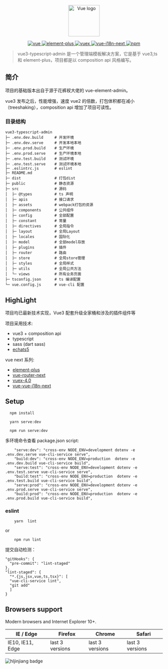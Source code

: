 <p align="center">
  <a href="https://vuejs.org" target="_blank" rel="noopener noreferrer">
    <img width="100" src="https://vuejs.org/images/logo.png" alt="Vue logo">
  </a>
</p>

<p align="center">
  <a href="https://github.com/vuejs/vue">
    <img src="https://img.shields.io/badge/vue-3.0-brightgreen.svg" alt="vue">
  </a>
  <a href="https://github.com/element-plus/element-plus">
    <img src="https://img.shields.io/badge/element--plus-1.x-blue" alt="element-plus">
  </a>
  <a href="https://github.com/vuejs/vuex">
    <img src="https://img.shields.io/badge/vuex-4.0-brightgreen" alt="vuex">
  </a>
   <a href="https://github.com/intlify/vue-i18n-next">
    <img src="https://img.shields.io/badge/vue--i18n--next-9.0-brightgreen" alt="vue-i18n-next">
   </a>
   <a href="https://github.com/npm/npm">
    <img src="https://img.shields.io/badge/npm-6.1.8-blue" alt="npm">
   </a>
  
</p>

> vue3-typescript-admin 是一个管理端模板解决方案，它是基于 vue3,ts 和 element-plus，项目都是以 composition api 风格编写。

## 简介

项目的基础版本出自于源于花裤衩大佬的 vue-element-admin。

vue3 发布之后，性能增强，速度 vue2 的倍数，打包体积都在减小（treeshaking），composition api 增加了项目可读性。

### 目录结构

```
vue3-typescript-admin
├─ .env.dev.build     # 开发环境
├─ .env.dev.serve     # 开发本地本地
├─ .env.prod.build    # 生产环境
├─ .env.prod.serve    # 生产环境本地
├─ .env.test.build    # 测试环境
├─ .env.test.serve    # 测试环境本地
├─ .eslintrc.js       # eslint
├─ README.md
├─ dist               # 打包dist
├─ public             # 静态资源
├─ src                # 源码
│  ├─ @types          # ts 声明
│  ├─ apis            # 接口请求
│  ├─ assets          # webpack打包的资源
│  ├─ components      # 公共组件
│  ├─ config          # 全部配置
│  ├─ constant        # 常量
│  ├─ directives      # 全局指令
│  ├─ layout          # 全局Layout
│  ├─ locales         # 国际化
│  ├─ model           # 全部model存放
│  ├─ plugins         # 插件
│  ├─ router          # 路由
│  ├─ store           # 全局store管理
│  ├─ styles          # 全局样式
│  ├─ utils           # 全局公共方法
│  └─ views           # 所有业务页面
├─ tsconfig.json      # ts 编译配置
└─ vue.config.js      # vue-cli 配置

```

## HighLight

项目均已最新技术实现，Vue3 配套升级全家桶和涉及的插件组件等

项目采用技术:

- vue3 + composition api
- typescript
- sass (dart sass)
- [echats5](https://github.com/apache/echarts)

vue next 系列:

- [element-plus](https://github.com/element-plus/element-plus)
- [vue-router-next](https://github.com/vuejs/vue-router-next)
- [vuex-4.0](https://github.com/vuejs/vuex)
- [vue-vue-i18n-next](https://github.com/panter/vue-i18next)

## Setup

```shell
  npm install
```

```shell
  yarn serve:dev
```

```shell
  npm run serve:dev
```

多环境命令查看 package.json script:

```shell
    "serve:dev": "cross-env NODE_ENV=development dotenv -e .env.dev.serve vue-cli-service serve",
    "build:dev": "cross-env NODE_ENV=production  dotenv -e .env.dev.build vue-cli-service build",
    "serve:test": "cross-env NODE_ENV=development dotenv -e .env.test.serve vue-cli-service serve",
    "build:test": "cross-env NODE_ENV=production  dotenv -e .env.test.build vue-cli-service build",
    "serve:prod": "cross-env NODE_ENV=development dotenv -e .env.prod.serve vue-cli-service serve",
    "build:prod": "cross-env NODE_ENV=production  dotenv -e .env.prod.build vue-cli-service build",
```

### eslint

```shell
    yarn  lint
```

or

```shell
    npm run lint
```

提交自动检测：

```shell
"gitHooks": {
  "pre-commit": "lint-staged"
},
"lint-staged": {
  "*.{js,jsx,vue,ts,tsx}": [
  "vue-cli-service lint",
  "git add"
  ]
}
```

## Browsers support

Modern browsers and Internet Explorer 10+.

| IE / Edge | Firefox | Chrome | Safari |
| - | - | - | - |
| IE10, IE11, Edge | last 3 versions | last 3 versions | last 3 versions |  

![hljinjiang badge](https://visitor-badge.glitch.me/badge?page_id=hljinjiang.visitor-badge&left_color=red&right_color=green)

